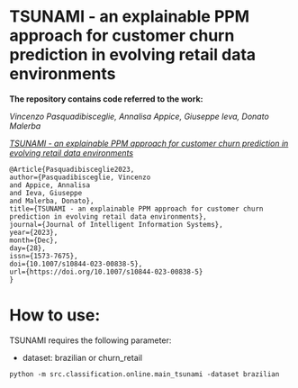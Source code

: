 # TSUNAMI - an explainable PPM approach for customer churn prediction in evolving retail data environments

**The repository contains code referred to the work:**

*Vincenzo Pasquadibisceglie, Annalisa Appice, Giuseppe Ieva, Donato Malerba*

[*TSUNAMI - an explainable PPM approach for customer churn prediction in evolving retail data environments*](https://link.springer.com/article/10.1007/s10844-023-00838-5)

```
@Article{Pasquadibisceglie2023,
author={Pasquadibisceglie, Vincenzo
and Appice, Annalisa
and Ieva, Giuseppe
and Malerba, Donato},
title={TSUNAMI - an explainable PPM approach for customer churn prediction in evolving retail data environments},
journal={Journal of Intelligent Information Systems},
year={2023},
month={Dec},
day={28},
issn={1573-7675},
doi={10.1007/s10844-023-00838-5},
url={https://doi.org/10.1007/s10844-023-00838-5}
}
```

# How to use:

TSUNAMI requires the following parameter:

- dataset: brazilian or churn_retail

```
python -m src.classification.online.main_tsunami -dataset brazilian
```
